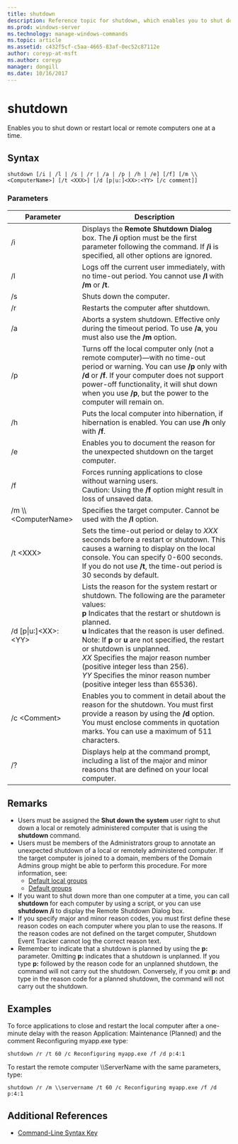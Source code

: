 ```yaml
---
title: shutdown
description: Reference topic for shutdown, which enables you to shut down or restart local or remote computers one at a time.
ms.prod: windows-server
ms.technology: manage-windows-commands
ms.topic: article
ms.assetid: c432f5cf-c5aa-4665-83af-0ec52c87112e
author: coreyp-at-msft
ms.author: coreyp
manager: dongill
ms.date: 10/16/2017
---
```


# shutdown

Enables you to shut down or restart local or remote computers one at a time.



## Syntax

```
shutdown [/i | /l | /s | /r | /a | /p | /h | /e] [/f] [/m \\<ComputerName>] [/t <XXX>] [/d [p|u:]<XX>:<YY> [/c comment]] 
```

### Parameters

|Parameter|Description|
|---------|-----------|
|/i|Displays the **Remote Shutdown Dialog** box. The **/i** option must be the first parameter following the command. If **/i** is specified, all other options are ignored.|
|/l|Logs off the current user immediately, with no time-out period. You cannot use **/l** with **/m** or **/t**.|
|/s|Shuts down the computer.|
|/r|Restarts the computer after shutdown.|
|/a|Aborts a system shutdown. Effective only during the timeout period. To use **/a**, you must also use the **/m** option.|
|/p|Turns off the local computer only (not a remote computer)—with no time-out period or warning. You can use **/p** only with **/d** or **/f**. If your computer does not support power-off functionality, it will shut down when you use **/p**, but the power to the computer will remain on.|
|/h|Puts the local computer into hibernation, if hibernation is enabled. You can use **/h** only with **/f**.|
|/e|Enables you to document the reason for the unexpected shutdown on the target computer.|
|/f|Forces running applications to close without warning users.</br>Caution: Using the **/f** option might result in loss of unsaved data.|
|/m \\\\\<ComputerName>|Specifies the target computer. Cannot be used with the **/l** option.|
|/t \<XXX>|Sets the time-out period or delay to *XXX* seconds before a restart or shutdown. This causes a warning to display on the local console. You can specify 0-600 seconds. If you do not use **/t**, the time-out period is 30 seconds by default.|
|/d [p\|u:]\<XX>:\<YY>|Lists the reason for the system restart or shutdown. The following are the parameter values:</br>**p** Indicates that the restart or shutdown is planned.</br>**u** Indicates that the reason is user defined.</br>Note: If **p** or **u** are not specified, the restart or shutdown is unplanned.</br>*XX* Specifies the major reason number (positive integer less than 256).</br>*YY* Specifies the minor reason number (positive integer less than 65536).|
|/c \<Comment>|Enables you to comment in detail about the reason for the shutdown. You must first provide a reason by using the **/d** option. You must enclose comments in quotation marks. You can use a maximum of 511 characters.|
|/?|Displays help at the command prompt, including a list of the major and minor reasons that are defined on your local computer.|

## Remarks

-   Users must be assigned the **Shut down the system** user right to shut down a local or remotely administered computer that is using the **shutdown** command.
-   Users must be members of the Administrators group to annotate an unexpected shutdown of a local or remotely administered computer. If the target computer is joined to a domain, members of the Domain Admins group might be able to perform this procedure. For more information, see:  
    -   [Default local groups](https://technet.microsoft.com/library/cc785098(v=ws.10).aspx)
    -   [Default groups](https://technet.microsoft.com/library/cc756898(v=ws.10).aspx)
-   If you want to shut down more than one computer at a time, you can call **shutdown** for each computer by using a script, or you can use **shutdown** **/i** to display the Remote Shutdown Dialog box.
-   If you specify major and minor reason codes, you must first define these reason codes on each computer where you plan to use the reasons. If the reason codes are not defined on the target computer, Shutdown Event Tracker cannot log the correct reason text.
-   Remember to indicate that a shutdown is planned by using the **p:** parameter. Omitting **p:** indicates that a shutdown is unplanned. If you type **p:** followed by the reason code for an unplanned shutdown, the command will not carry out the shutdown. Conversely, if you omit **p:** and type in the reason code for a planned shutdown, the command will not carry out the shutdown.

## Examples

To force applications to close and restart the local computer after a one-minute delay with the reason Application: Maintenance (Planned) and the comment Reconfiguring myapp.exe type:
```
shutdown /r /t 60 /c Reconfiguring myapp.exe /f /d p:4:1
```
To restart the remote computer \\\\ServerName with the same parameters, type:
```
shutdown /r /m \\servername /t 60 /c Reconfiguring myapp.exe /f /d p:4:1
```

## Additional References

- [Command-Line Syntax Key](command-line-syntax-key.md)
